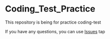 # Coding_Test_Practice

This repository is being for practice coding-test

If you have any questions, you can use [Issues](https://github.com/jaechanjo/Coding_Test_Practice/issues) tap
